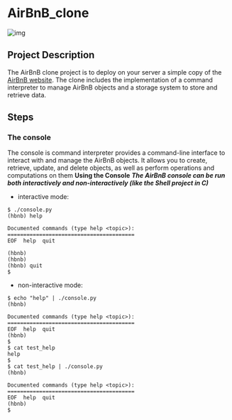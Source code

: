 # AirBnB_clone
![img](https://www.aydentownsley.com/img/hbnb.png)
## Project Description
The AirBnB clone project is to deploy on your server a simple copy of the [AirBnB website](https://fr.airbnb.com/?_set_bev_on_new_domain=1689093982_NDQ0M2I3YWY1MTcy). The clone includes the implementation of a command interpreter to manage AirBnB objects and a storage system to store and retrieve data.
## Steps
### The console
The console is  command interpreter provides a command-line interface to interact with and manage the AirBnB objects. It allows you to create, retrieve, update, and delete objects, as well as perform operations and computations on them
**Using the Console**
**_The AirBnB console can be run both interactively and non-interactively (like the Shell project in C)_**
* interactive mode:
```
$ ./console.py
(hbnb) help

Documented commands (type help <topic>):
========================================
EOF  help  quit

(hbnb) 
(hbnb) 
(hbnb) quit
$
```
* non-interactive mode:
```
$ echo "help" | ./console.py
(hbnb)

Documented commands (type help <topic>):
========================================
EOF  help  quit
(hbnb) 
$
$ cat test_help
help
$
$ cat test_help | ./console.py
(hbnb)

Documented commands (type help <topic>):
========================================
EOF  help  quit
(hbnb) 
$
```
